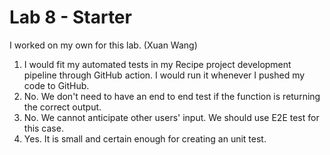 # Lab 8 - Starter
I worked on my own for this lab. (Xuan Wang)


1. I would fit my automated tests in my Recipe project development pipeline through GitHub action. I would run it whenever I pushed my code to GitHub. 
2. No. We don't need to have an end to end test if the function is returning the correct output.
3. No. We cannot anticipate other users' input. We should use E2E test for this case.
4. Yes. It is small and certain enough for creating an unit test.
